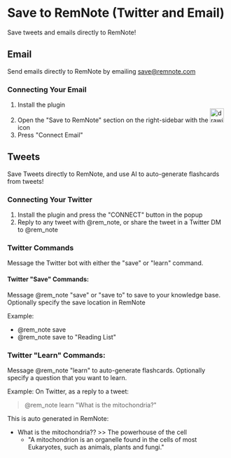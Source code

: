 # Save to RemNote (Twitter and Email)

Save tweets and emails directly to RemNote!

## Email

Send emails directly to RemNote by emailing save@remnote.com

### Connecting Your Email

1. Install the plugin
2. Open the "Save to RemNote" section on the right-sidebar with the <img src="https://i.imgur.com/tarT4TU.png" alt="drawing" width="32" height="32" style="margin:0px;"/> icon
3. Press "Connect Email"

## Tweets

Save Tweets directly to RemNote, and use AI to auto-generate flashcards from tweets!

### Connecting Your Twitter

1. Install the plugin and press the "CONNECT" button in the popup
2. Reply to any tweet with @rem_note, or share the tweet in a Twitter DM to @rem_note

### Twitter Commands

Message the Twitter bot with either the "save" or "learn" command.

#### Twitter "Save" Commands:

Message @rem_note "save" or "save to" to save to your knowledge base. Optionally specify the save location in RemNote

Example:

- @rem_note save
- @rem_note save to "Reading List"

### Twitter "Learn" Commands:

Message @rem_note "learn" to auto-generate flashcards. Optionally specify a question that you want to learn.

Example:
On Twitter, as a reply to a tweet:

> @rem_note learn "What is the mitochondria?"

This is auto generated in RemNote:

- What is the mitochondria?? >> The powerhouse of the cell
  - "A mitochondrion is an organelle found in the cells of most Eukaryotes, such as animals, plants and fungi."
